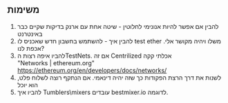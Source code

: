 ## משימות
1. להבין אם אפשר להיות אנונימי לחלוטין - שיטה אחת עם ארנק בדיקות שקיים כבר באינטרנט
2. להבין איך - להשתמש בחשבון חדש שאכניס לו test ether משלו ויהיה מקושר אלי. אכפת לנו?
3. להביו איפה רצות הTestNets. אם זה Centrilized אכלתי קקה\
"Networks | ethereum.org" https://ethereum.org/en/developers/docs/networks/
5. לשנות את דרך הרצת הפקודות כך שזה יהיה דינאמי. אם הנתקף רוצה לשלוח פלט, הוא יוכל
7. להביו איך Tumblers\mixers עובדים bestmixer.io לדוגמה.
